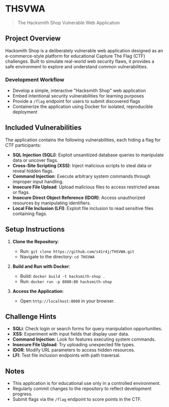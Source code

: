 # THSVWA
> The Hacksmith Shop Vulnerable Web Application

## Project Overview

Hacksmith Shop is a deliberately vulnerable web application designed as an e-commerce-style platform for educational Capture The Flag (CTF) challenges. Built to simulate real-world web security flaws, it provides a safe environment to explore and understand common vulnerabilities.

### Development Workflow

- Develop a simple, interactive "Hacksmith Shop" web application
- Embed intentional security vulnerabilities for learning purposes
- Provide a `/flag` endpoint for users to submit discovered flags
- Containerize the application using Docker for isolated, reproducible deployment

## Included Vulnerabilities

The application contains the following vulnerabilities, each hiding a flag for CTF participants:

- **SQL Injection (SQLi)**: Exploit unsanitized database queries to manipulate data or uncover flags.
- **Cross-Site Scripting (XSS)**: Inject malicious scripts to steal data or reveal hidden flags.
- **Command Injection**: Execute arbitrary system commands through improper input handling.
- **Insecure File Upload**: Upload malicious files to access restricted areas or flags.
- **Insecure Direct Object Reference (IDOR)**: Access unauthorized resources by manipulating identifiers.
- **Local File Inclusion (LFI)**: Exploit file inclusion to read sensitive files containing flags.

## Setup Instructions

1. **Clone the Repository**:
   - Run: `git clone https://github.com/s41r4j/THSVWA.git`
   - Navigate to the directory: `cd THSVWA`

2. **Build and Run with Docker**:
   - Build: `docker build -t hacksmith-shop .`
   - Run: `docker run -p 8080:80 hacksmith-shop`

3. **Access the Application**:
   - Open `http://localhost:8080` in your browser.

## Challenge Hints

- **SQLi**: Check login or search forms for query manipulation opportunities.
- **XSS**: Experiment with input fields that display user data.
- **Command Injection**: Look for features executing system commands.
- **Insecure File Upload**: Try uploading unexpected file types.
- **IDOR**: Modify URL parameters to access hidden resources.
- **LFI**: Test file inclusion endpoints with path traversal.

## Notes

- This application is for educational use only in a controlled environment.
- Regularly commit changes to the repository to reflect development progress.
- Submit flags via the `/flag` endpoint to score points in the CTF.
